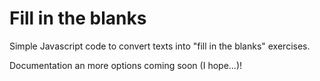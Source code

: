 Fill in the blanks
====================

Simple Javascript code to convert texts into "fill in the blanks" exercises.

Documentation an more options coming soon (I hope...)!
